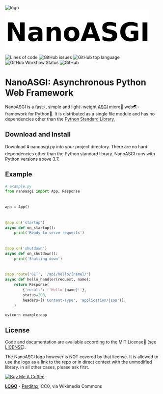 ![logo](https://upload.wikimedia.org/wikipedia/commons/thumb/d/df/C20_Fullerene.png/128px-C20_Fullerene.png)
![logo text](logotext.png)

![Lines of code](https://img.shields.io/tokei/lines/github/nanoasgi/nanoasgi?logo=github&style=flat-square)
![GitHub issues](https://img.shields.io/github/issues/nanoasgi/nanoasgi?logo=github&style=flat-square)
![GitHub top language](https://img.shields.io/github/languages/top/nanoasgi/nanoasgi?logo=python&style=flat-square&logoColor=9cf)
![GitHub Workflow Status](https://img.shields.io/github/workflow/status/nanoasgi/nanoasgi/Python%20package?logo=github)
![GitHub](https://img.shields.io/github/license/nanoasgi/nanoasgi?style=flat-square&logo=github)


#  NanoASGI: Asynchronous Python Web Framework

NanoASGI is a fast:zap:, simple and light:bulb:weight [ASGI](https://asgi.readthedocs.io "Asynchronous Server Gateway Interface") micro:microscope: web:earth_asia:-framework for Python:snake:. It is distributed as a single file module and has no dependencies other than the [Python Standard Library.](http://docs.python.org/library/)


## Download and Install

Download :arrow_down: nanoasgi.py into your project directory. There are no hard dependencies other than the Python standard library. NanoASGI runs with Python versions above 3.7.


## Example

```python
# example.py
from nanoasgi import App, Response


app = App()


@app.on('startup')
async def on_startup():
    print('Ready to serve requests')


@app.on('shutdown')
async def on_shutdown():
    print('Shutting down')


@app.route('GET', '/api/hello/{name}/')
async def hello_handler(request, name):
    return Response(
        {'result': f'Hello {name}!'},
        status=200,
        headers=[('Content-Type', 'application/json')],
    )
```
```bash
uvicorn example:app
```

## License

Code and documentation are available according to the MIT License:page_with_curl: (see [LICENSE](LICENSE)).

The NanoASGI logo however is NOT covered by that license. It is allowed to use the logo as a link to the repo or in direct context with the unmodified library. In all other cases, please ask first.

[![Buy Me A Coffee](https://cdn.buymeacoffee.com/buttons/v2/default-yellow.png)](https://www.buymeacoffee.com/Ksengine)

[**LOGO**](#logo) - [Perditax](https://commons.wikimedia.org/wiki/File:C20_Fullerene.png), CC0, via Wikimedia Commons
